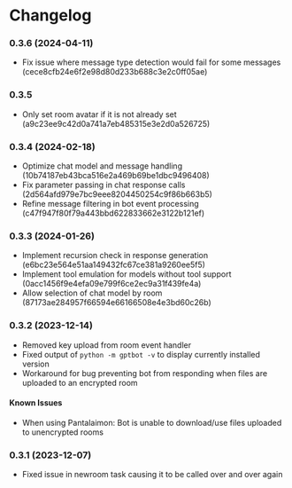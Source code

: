 # Changelog

### 0.3.6 (2024-04-11)

* Fix issue where message type detection would fail for some messages (cece8cfb24e6f2e98d80d233b688c3e2c0ff05ae)

### 0.3.5

* Only set room avatar if it is not already set (a9c23ee9c42d0a741a7eb485315e3e2d0a526725)

### 0.3.4 (2024-02-18)

* Optimize chat model and message handling (10b74187eb43bca516e2a469b69be1dbc9496408)
* Fix parameter passing in chat response calls (2d564afd979e7bc9eee8204450254c9f86b663b5)
* Refine message filtering in bot event processing (c47f947f80f79a443bbd622833662e3122b121ef)

### 0.3.3 (2024-01-26)

* Implement recursion check in response generation (e6bc23e564e51aa149432fc67ce381a9260ee5f5)
* Implement tool emulation for models without tool support (0acc1456f9e4efa09e799f6ce2ec9a31f439fe4a)
* Allow selection of chat model by room (87173ae284957f66594e66166508e4e3bd60c26b)

### 0.3.2 (2023-12-14)

* Removed key upload from room event handler
* Fixed output of `python -m gptbot -v` to display currently installed version
* Workaround for bug preventing bot from responding when files are uploaded to an encrypted room

#### Known Issues

* When using Pantalaimon: Bot is unable to download/use files uploaded to unencrypted rooms

### 0.3.1 (2023-12-07)

* Fixed issue in newroom task causing it to be called over and over again